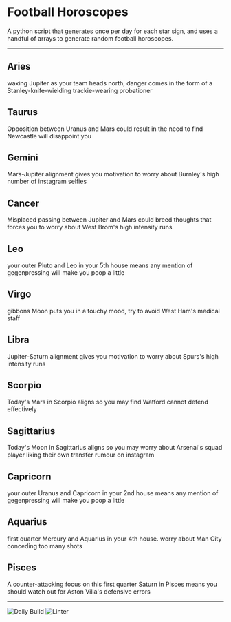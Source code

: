 # Football Horoscopes

A python script that generates once per day for each star sign, and uses a handful of arrays to generate random football horoscopes.

---

<!-- horoscopes_item starts -->
<h2>Aries</h2><p>waxing Jupiter as your team heads north, danger comes in the form of a Stanley-knife-wielding trackie-wearing probationer</p><h2>Taurus</h2><p>Opposition between Uranus and Mars could result in the need to find Newcastle will disappoint you</p><h2>Gemini</h2><p>Mars-Jupiter alignment gives you motivation to worry about Burnley's high number of instagram selfies</p><h2>Cancer</h2><p>Misplaced passing between Jupiter and Mars could breed thoughts that forces you to worry about West Brom's high intensity runs</p><h2>Leo</h2><p>your outer Pluto and Leo in your 5th house means any mention of gegenpressing will make you poop a little</p><h2>Virgo</h2><p>gibbons Moon puts you in a touchy mood, try to avoid West Ham's medical staff</p><h2>Libra</h2><p>Jupiter-Saturn alignment gives you motivation to worry about Spurs's high intensity runs</p><h2>Scorpio</h2><p>Today's Mars in Scorpio aligns so you may find Watford cannot defend effectively</p><h2>Sagittarius</h2><p>Today's Moon in Sagittarius aligns so you may worry about Arsenal's squad player liking their own transfer rumour on instagram</p><h2>Capricorn</h2><p>your outer Uranus and Capricorn in your 2nd house means any mention of gegenpressing will make you poop a little</p><h2>Aquarius</h2><p>first quarter Mercury and Aquarius in your 4th house. worry about Man City conceding too many shots</p><h2>Pisces</h2><p>A counter-attacking focus on this first quarter Saturn in Pisces means you should watch out for Aston Villa's defensive errors</p>
<!-- horoscopes_item ends -->

---

![Daily Build](https://github.com/MatBenfield/horofootball.thechels.uk/workflows/Daily%20Build/badge.svg) ![Linter](https://github.com/MatBenfield/horofootball.thechels.uk/workflows/Linter/badge.svg)
